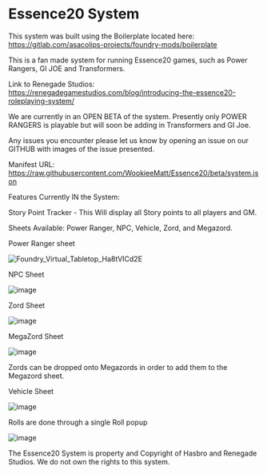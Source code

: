 # Essence20 System

This system was built using the Boilerplate located here: https://gitlab.com/asacolips-projects/foundry-mods/boilerplate

This is a fan made system for running Essence20 games, such as Power Rangers, GI JOE and Transformers.

Link to Renegade Studios: https://renegadegamestudios.com/blog/introducing-the-essence20-roleplaying-system/

We are currently in an OPEN BETA of the system. Presently only POWER RANGERS is playable but will soon be adding in Transformers and GI Joe. 

Any issues you encounter please let us know by opening an issue on our GITHUB with images of the issue presented. 

Manifest URL: https://raw.githubusercontent.com/WookieeMatt/Essence20/beta/system.json

Features Currently IN the System:

Story Point Tracker - This Will display all Story points to all players and GM.

Sheets Available: Power Ranger, NPC, Vehicle, Zord, and Megazord. 

Power Ranger sheet

![Foundry_Virtual_Tabletop_Ha8tVICd2E](https://user-images.githubusercontent.com/28365506/189994252-05227853-ea7f-4d55-b9f2-0858a1b3fb36.gif)

NPC Sheet

![image](https://user-images.githubusercontent.com/28365506/189994378-9931e34e-6ebd-47d7-9c66-3c2c6e5f285f.png)

Zord Sheet

![image](https://user-images.githubusercontent.com/28365506/189997937-313df17f-a79d-46cf-8da5-3fb445228617.png)

MegaZord Sheet

![image](https://user-images.githubusercontent.com/28365506/189998518-56f02e65-98b0-4117-b1a4-642e1ae032e2.png)

Zords can be dropped onto Megazords in order to add them to the Megazord sheet. 

Vehicle Sheet

![image](https://user-images.githubusercontent.com/28365506/187992497-ef0218f4-189d-4c49-a912-bc203261325b.png)

Rolls are done through a single Roll popup

![image](https://user-images.githubusercontent.com/28365506/189998572-0d3344a3-b092-47f8-805c-d317426f762d.png)


The Essence20 System is property and Copyright of Hasbro and Renegade Studios. We do not own the rights to this system.
